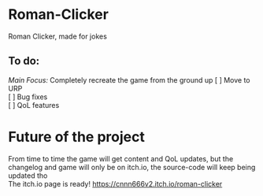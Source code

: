 # Roman-Clicker
Roman Clicker, made for jokes

## To do:
*Main Focus:* Completely recreate the game from the ground up
[ ] Move to URP<br>
[ ] Bug fixes<br>
[ ] QoL features<br>

# Future of the project
From time to time the game will get content and QoL updates, but the changelog and game will only be on itch.io, the source-code will keep being updated tho<br>
The itch.io page is ready! https://cnnn666v2.itch.io/roman-clicker
